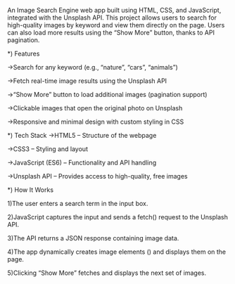 An Image Search Engine web app built using HTML, CSS, and JavaScript, integrated with the Unsplash API.
This project allows users to search for high-quality images by keyword and view them directly on the page. Users can also load more results using the “Show More” button, thanks to API pagination.

*) Features

->Search for any keyword (e.g., “nature”, “cars”, “animals”)

->Fetch real-time image results using the Unsplash API

->“Show More” button to load additional images (pagination support)

->Clickable images that open the original photo on Unsplash

->Responsive and minimal design with custom styling in CSS

*) Tech Stack
->HTML5 – Structure of the webpage

->CSS3 – Styling and layout

->JavaScript (ES6) – Functionality and API handling

->Unsplash API – Provides access to high-quality, free images

*) How It Works

1)The user enters a search term in the input box.

2)JavaScript captures the input and sends a fetch() request to the Unsplash API.

3)The API returns a JSON response containing image data.

4)The app dynamically creates image elements (<img>) and displays them on the page.

5)Clicking “Show More” fetches and displays the next set of images.
